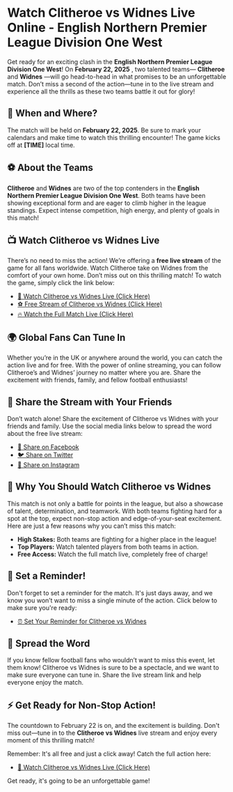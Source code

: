 # Watch Clitheroe vs Widnes Live Online - English Northern Premier League Division One West

Get ready for an exciting clash in the **English Northern Premier League Division One West**! On **February 22, 2025** , two talented teams— **Clitheroe** and **Widnes** —will go head-to-head in what promises to be an unforgettable match. Don’t miss a second of the action—tune in to the live stream and experience all the thrills as these two teams battle it out for glory!

## 📅 When and Where?

The match will be held on **February 22, 2025**. Be sure to mark your calendars and make time to watch this thrilling encounter! The game kicks off at **[TIME]** local time.

## ⚽ About the Teams

**Clitheroe** and **Widnes** are two of the top contenders in the **English Northern Premier League Division One West**. Both teams have been showing exceptional form and are eager to climb higher in the league standings. Expect intense competition, high energy, and plenty of goals in this match!

## 📺 Watch Clitheroe vs Widnes Live

There’s no need to miss the action! We’re offering a **free live stream** of the game for all fans worldwide. Watch Clitheroe take on Widnes from the comfort of your own home. Don’t miss out on this thrilling match! To watch the game, simply click the link below:

- [🎥 Watch Clitheroe vs Widnes Live (Click Here)](https://tinyurl.com/livestreamfreeo?st=Clitheroe+vs+Widnes&si=gh)
- [⚽ Free Stream of Clitheroe vs Widnes (Click Here)](https://tinyurl.com/livestreamfreeo?st=Clitheroe+vs+Widnes&si=gh)
- [🔥 Watch the Full Match Live (Click Here)](https://tinyurl.com/livestreamfreeo?st=Clitheroe+vs+Widnes&si=gh)

## 🌍 Global Fans Can Tune In

Whether you’re in the UK or anywhere around the world, you can catch the action live and for free. With the power of online streaming, you can follow Clitheroe’s and Widnes’ journey no matter where you are. Share the excitement with friends, family, and fellow football enthusiasts!

## 💬 Share the Stream with Your Friends

Don’t watch alone! Share the excitement of Clitheroe vs Widnes with your friends and family. Use the social media links below to spread the word about the free live stream:

- [🔗 Share on Facebook](https://tinyurl.com/livestreamfreeo?st=Clitheroe+vs+Widnes&si=gh)
- [🐦 Share on Twitter](https://tinyurl.com/livestreamfreeo?st=Clitheroe+vs+Widnes&si=gh)
- [📸 Share on Instagram](https://tinyurl.com/livestreamfreeo?st=Clitheroe+vs+Widnes&si=gh)

## 🎯 Why You Should Watch Clitheroe vs Widnes

This match is not only a battle for points in the league, but also a showcase of talent, determination, and teamwork. With both teams fighting hard for a spot at the top, expect non-stop action and edge-of-your-seat excitement. Here are just a few reasons why you can’t miss this match:

- **High Stakes:** Both teams are fighting for a higher place in the league!
- **Top Players:** Watch talented players from both teams in action.
- **Free Access:** Watch the full match live, completely free of charge!

## 🔔 Set a Reminder!

Don't forget to set a reminder for the match. It's just days away, and we know you won’t want to miss a single minute of the action. Click below to make sure you're ready:

- [⏰ Set Your Reminder for Clitheroe vs Widnes](https://tinyurl.com/livestreamfreeo?st=Clitheroe+vs+Widnes&si=gh)

## 📢 Spread the Word

If you know fellow football fans who wouldn’t want to miss this event, let them know! Clitheroe vs Widnes is sure to be a spectacle, and we want to make sure everyone can tune in. Share the live stream link and help everyone enjoy the match.

## ⚡ Get Ready for Non-Stop Action!

The countdown to February 22 is on, and the excitement is building. Don't miss out—tune in to the **Clitheroe vs Widnes** live stream and enjoy every moment of this thrilling match!

Remember: It's all free and just a click away! Catch the full action here:

- [🎥 Watch Clitheroe vs Widnes Live (Click Here)](https://tinyurl.com/livestreamfreeo?st=Clitheroe+vs+Widnes&si=gh)

Get ready, it's going to be an unforgettable game!
